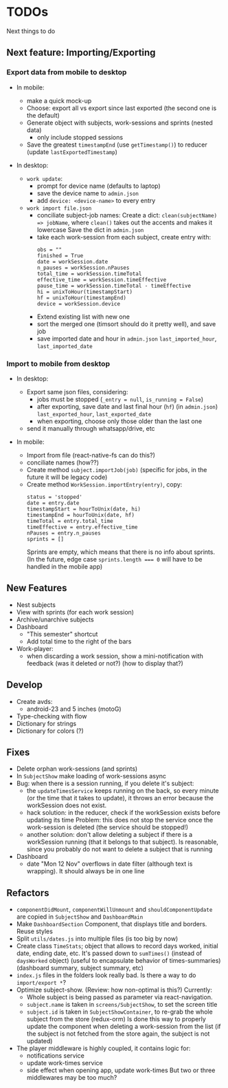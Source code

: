 # TODOs
Next things to do

## Next feature: Importing/Exporting

### Export data from mobile to desktop
* In mobile:
  - make a quick mock-up
  - Choose: export all vs export since last exported (the second one is the default)
  - Generate object with subjects, work-sessions and sprints (nested data)
    + only include stopped sessions
  - Save the greatest `timestampEnd` (use `getTimestamp()`) to reducer
      (update `lastExportedTimestamp`)

* In desktop:
  - `work update`:
    + prompt for device name (defaults to laptop)
    + save the device name to `admin.json`
    + add `device: <device-name>` to every entry
  - `work import file.json`
    + conciliate subject-job names:
      Create a dict: `clean(subjectName) => jobName`,
      where `clean()` takes out the accents and makes it lowercase
      Save the dict in `admin.json`
    + take each work-session from each subject, create entry with:
      ```
      obs = ""
      finished = True
      date = workSession.date
      n_pauses = workSession.nPauses
      total_time = workSession.timeTotal
      effective_time = workSession.timeEffective
      pause_time = workSession.timeTotal - timeEffective
      hi = unixToHour(timestampStart)
      hf = unixToHour(timestampEnd)
      device = workSession.device
      ```
    + Extend existing list with new one
    + sort the merged one (timsort should do it pretty well), and save job
    + save imported date and hour in `admin.json`
      `last_imported_hour`, `last_imported_date`


### Import to mobile from desktop
* In desktop:
  - Export same json files, considering:
    + jobs must be stopped (`_entry = null`, `is_running = False`)
    + after exporting, save date and last final hour (`hf`) (in `admin.json`)
      `last_exported_hour`, `last_exported_date`
    + when exporting, choose only those older than the last one
  - send it manually through whatsapp/drive, etc

* In mobile:
  - Import from file (react-native-fs can do this?)
  - conciliate names (how??)
  - Create method `subject.importJob(job)` (specific for jobs, in the future it will be legacy code)
  - Create method `WorkSession.importEntry(entry)`, copy:
    ```
    status = 'stopped'
    date = entry.date
    timestampStart = hourToUnix(date, hi)
    timestampEnd = hourToUnix(date, hf)
    timeTotal = entry.total_time
    timeEffective = entry.effective_time
    nPauses = entry.n_pauses
    sprints = []
    ```
    Sprints are empty, which means that there is no info about sprints.
    (In the future, edge case `sprints.length === 0` will have to be handled in the mobile app)



## New Features
* Nest subjects
* View with sprints (for each work session)
* Archive/unarchive subjects
* Dashboard
  - "This semester" shortcut
  - Add total time to the right of the bars
* Work-player:
  - when discarding a work session, show a mini-notification with feedback (was it deleted or not?)
  (how to display that?)

## Develop
* Create avds:
  - android-23 and 5 inches (motoG)
* Type-checking with flow
* Dictionary for strings
* Dictionary for colors (?)

## Fixes
* Delete orphan work-sessions (and sprints)
* In `SubjectShow` make loading of work-sessions async
* Bug: when there is a session running, if you delete it's subject:
  - the `updateTimesService` keeps running on the back, so every minute (or the time that it takes to update), it throws an error because the workSession does not exist.
  - hack solution: in the reducer, check if the workSession exists before updating its time
    Problem: this does not stop the service once the work-session is deleted (the service should be stopped!)
  - another solution: don't allow deleting a subject if there is a workSession running (that it belongs to that subject).
    Is reasonable, since you probably do not want to delete a subject that is running
* Dashboard
  - date "Mon 12 Nov" overflows in date filter (although text is wrapping). It should always be in one line

## Refactors
* `componentDidMount`, `componentWillUnmount` and `shouldComponentUpdate` are copied in `SubjectShow` and `DashboardMain`
* Make `DashboardSection` Component, that displays title and borders. Reuse styles
* Split `utils/dates.js` into multiple files (is too big by now)
* Create class `TimeStats`; object that allows to record days worked, initial date, ending date, etc. It's passed down to `sumTimes()` (instead of `daysWorked` object) (useful to encapsulate behavior of times-summaries) (dashboard summary, subject summary, etc)
* `index.js` files in the folders look really bad.
  Is there a way to do `import/export *`?
* Optimize subject-show. (Review: how non-optimal is this?)
  Currently:
  - Whole subject is being passed as parameter via react-navigation.
  - `subject.name` is taken in `screens/SubjectShow`, to set the screen title
  - `subject.id` is taken in `SubjectShowContainer`, to re-grab the whole subject from the store (redux-orm)
  Is done this way to properly update the component when deleting a work-session from the list (if the subject is not fetched from the store again, the subject is not updated)
* The player middleware is highly coupled, it contains logic for:
  - notifications service
  - update work-times service
  - side effect when opening app, update work-times
  But two or three middlewares may be too much?
